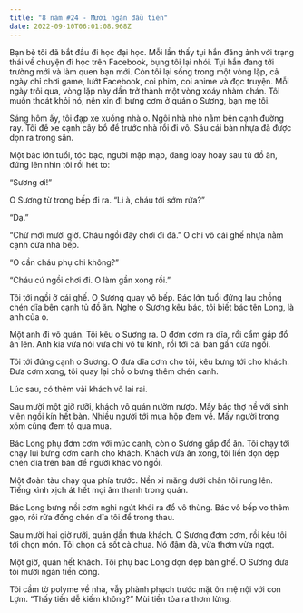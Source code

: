 ```yaml
---
title: "8 năm #24 - Mười ngàn đầu tiên"
date: 2022-09-10T06:01:08.968Z
---
```


Bạn bè tôi đã bắt đầu đi học đại học. Mỗi lần thấy tụi hắn đăng ảnh với trạng thái về chuyện đi học trên Facebook, bụng tôi lại nhói. Tụi hắn đang tới trường mới và làm quen bạn mới. Còn tôi lại sống trong một vòng lặp, cả ngày chỉ chơi game, lướt Facebook, coi phim, coi anime và đọc truyện. Mỗi ngày trôi qua, vòng lặp này dần trở thành một vòng xoáy nhàm chán. Tôi muốn thoát khỏi nó, nên xin đi bưng cơm ở quán o Sương, bạn mẹ tôi.

Sáng hôm ấy, tôi đạp xe xuống nhà o. Ngôi nhà nhỏ nằm bên cạnh đường ray. Tôi để xe cạnh cây bồ đề trước nhà rồi đi vô. Sáu cái bàn nhựa đã được dọn ra trong sân.

Một bác lớn tuổi, tóc bạc, người mập mạp, đang loay hoay sau tủ đồ ăn, đứng lên nhìn tôi rồi hét to:

“Sương ơi!”

O Sương từ trong bếp đi ra. “Lì à, cháu tới sớm rứa?”

“Dạ.”

“Chừ mới mười giờ. Cháu ngồi đây chơi đi đã.” O chỉ vô cái ghế nhựa nằm cạnh cửa nhà bếp.

“O cần cháu phụ chi không?”

“Cháu cứ ngồi chơi đi. O làm gần xong rồi.”

Tôi tới ngồi ở cái ghế. O Sương quay vô bếp. Bác lớn tuổi đứng lau chồng chén dĩa bên cạnh tủ đồ ăn. Nghe o Sương kêu bác, tôi biết bác tên Long, là anh của o.

Một anh đi vô quán. Tôi kêu o Sương ra. O đơm cơm ra dĩa, rồi cầm gắp đồ ăn lên. Anh kia vừa nói vừa chỉ vô tủ kính, rồi tới cái bàn gần cửa ngồi.

Tôi tới đứng cạnh o Sương. O đưa dĩa cơm cho tôi, kêu bưng tới cho khách. Đưa cơm xong, tôi quay lại chỗ o bưng thêm chén canh.

Lúc sau, có thêm vài khách vô lai rai.

Sau mười một giờ rưỡi, khách vô quán nườm nượp. Mấy bác thợ nề với sinh viên ngồi kín hết bàn. Nhiều người tới mua hộp đem về. Mấy người trong xóm cũng đem tô qua mua.

Bác Long phụ đơm cơm với múc canh, còn o Sương gắp đồ ăn. Tôi chạy tới chạy lui bưng cơm canh cho khách. Khách vừa ăn xong, tôi liền dọn dẹp chén dĩa trên bàn để người khác vô ngồi.

Một đoàn tàu chạy qua phía trước. Nền xi măng dưới chân tôi rung lên. Tiếng xình xịch át hết mọi âm thanh trong quán.

Bác Long bưng nồi cơm nghi ngút khói ra đổ vô thùng. Bác vô bếp vo thêm gạo, rồi rửa đống chén dĩa tôi để trong thau.

Sau mười hai giờ rưỡi, quán dần thưa khách. O Sương đơm cơm, rồi kêu tôi tới chọn món. Tôi chọn cá sốt cà chua. Nó đậm đà, vừa thơm vừa ngọt.

Một giờ, quán hết khách. Tôi phụ bác Long dọn dẹp bàn ghế. O Sương đưa tôi mười ngàn tiền công.

Tôi cầm tờ polyme về nhà, vẫy phành phạch trước mặt ôn mệ nội với con Lợm. “Thấy tiền dễ kiếm không?” Mùi tiền tỏa ra thơm lừng.
